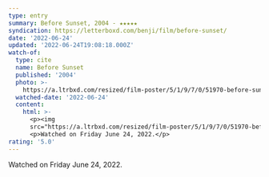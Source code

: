 ```yaml
---
type: entry
summary: Before Sunset, 2004 - ★★★★★
syndication: https://letterboxd.com/benji/film/before-sunset/
date: '2022-06-24'
updated: '2022-06-24T19:08:18.000Z'
watch-of:
  type: cite
  name: Before Sunset
  published: '2004'
  photo: >-
    https://a.ltrbxd.com/resized/film-poster/5/1/9/7/0/51970-before-sunset-0-600-0-900-crop.jpg?v=059bc2bbc0
  watched-date: '2022-06-24'
  content:
    html: >-
      <p><img
      src="https://a.ltrbxd.com/resized/film-poster/5/1/9/7/0/51970-before-sunset-0-600-0-900-crop.jpg?v=059bc2bbc0"/></p>
      <p>Watched on Friday June 24, 2022.</p>
rating: '5.0'
---
```

Watched on Friday June 24, 2022.
